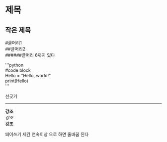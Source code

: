 제목
=============

작은 제목
-------

#글머리1   
##글머리2   
######글머리 6까지 있다   

'''python      
#code block    
Hello = "Hello, world!"    
print(Hello)       
'''

선긋기   
***

__강조__    
*강조*   
**강조**   

띄어쓰기    세칸 연속이상    으로 하면 줄바꿈    된다
